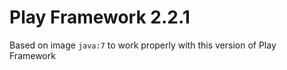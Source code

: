 # Play Framework 2.2.1

Based on image `java:7` to work properly with this version of Play Framework
